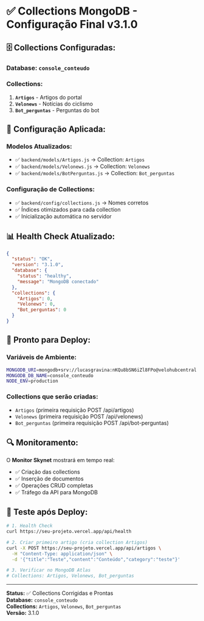 # ✅ Collections MongoDB - Configuração Final v3.1.0

## 🗄️ **Collections Configuradas:**

### **Database:** `console_conteudo`

### **Collections:**
1. **`Artigos`** - Artigos do portal
2. **`Velonews`** - Notícias do ciclismo  
3. **`Bot_perguntas`** - Perguntas do bot

## 🔧 **Configuração Aplicada:**

### **Modelos Atualizados:**
- ✅ `backend/models/Artigos.js` → Collection: `Artigos`
- ✅ `backend/models/Velonews.js` → Collection: `Velonews`
- ✅ `backend/models/BotPerguntas.js` → Collection: `Bot_perguntas`

### **Configuração de Collections:**
- ✅ `backend/config/collections.js` → Nomes corretos
- ✅ Índices otimizados para cada collection
- ✅ Inicialização automática no servidor

## 📊 **Health Check Atualizado:**

```json
{
  "status": "OK",
  "version": "3.1.0",
  "database": {
    "status": "healthy",
    "message": "MongoDB conectado"
  },
  "collections": {
    "Artigos": 0,
    "Velonews": 0,
    "Bot_perguntas": 0
  }
}
```

## 🚀 **Pronto para Deploy:**

### **Variáveis de Ambiente:**
```bash
MONGODB_URI=mongodb+srv://lucasgravina:nKQu8bSN6iZl8FPo@velohubcentral.od7vwts.mongodb.net/?retryWrites=true&w=majority&appName=VelohubCentral
MONGODB_DB_NAME=console_conteudo
NODE_ENV=production
```

### **Collections que serão criadas:**
- `Artigos` (primeira requisição POST /api/artigos)
- `Velonews` (primeira requisição POST /api/velonews)
- `Bot_perguntas` (primeira requisição POST /api/bot-perguntas)

## 🔍 **Monitoramento:**

O **Monitor Skynet** mostrará em tempo real:
- ✅ Criação das collections
- ✅ Inserção de documentos
- ✅ Operações CRUD completas
- ✅ Tráfego da API para MongoDB

## 📝 **Teste após Deploy:**

```bash
# 1. Health Check
curl https://seu-projeto.vercel.app/api/health

# 2. Criar primeiro artigo (cria collection Artigos)
curl -X POST https://seu-projeto.vercel.app/api/artigos \
  -H "Content-Type: application/json" \
  -d '{"title":"Teste","content":"Conteúdo","category":"teste"}'

# 3. Verificar no MongoDB Atlas
# Collections: Artigos, Velonews, Bot_perguntas
```

---

**Status:** ✅ Collections Corrigidas e Prontas  
**Database:** `console_conteudo`  
**Collections:** `Artigos`, `Velonews`, `Bot_perguntas`  
**Versão:** 3.1.0
